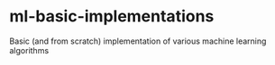 # ml-basic-implementations
Basic (and from scratch) implementation of various machine learning algorithms
